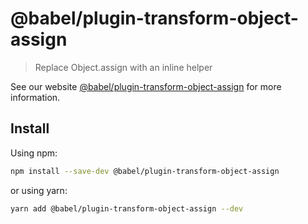 # @babel/plugin-transform-object-assign

> Replace Object.assign with an inline helper

See our website [@babel/plugin-transform-object-assign](https://babeljs.io/docs/en/next/babel-plugin-transform-object-assign.html) for more information.

## Install

Using npm:

```sh
npm install --save-dev @babel/plugin-transform-object-assign
```

or using yarn:

```sh
yarn add @babel/plugin-transform-object-assign --dev
```
